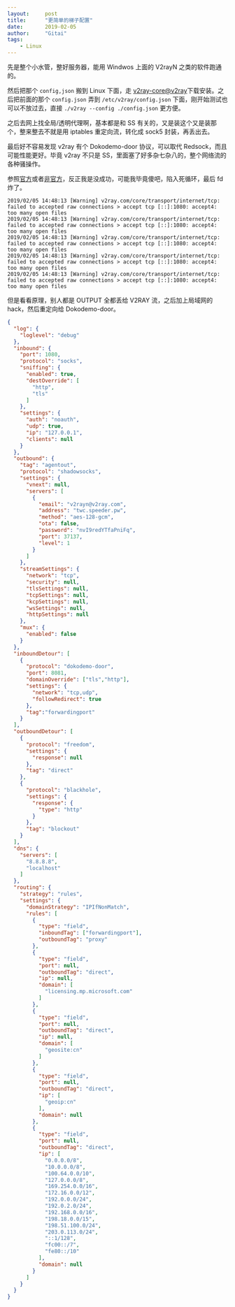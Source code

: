 ```yaml
---
layout:     post
title:      "更简单的梯子配置"
date:       2019-02-05
author:     "Gitai"
tags:
	- Linux
---
```


先是整个小水管，整好服务器，能用 Windwos 上面的 V2rayN 之类的软件跑通的。

然后把那个 `config,json` 搬到 Linux 下面，走 [v2ray-core@v2ray](https://github.com/v2ray/v2ray-core)下载安装。之后把前面的那个 `config.json` 弄到 `/etc/v2ray/config.json` 下面，刚开始测试也可以不放过去，直接 `./v2ray --config ./config.json` 更方便。

之后去网上找全局/透明代理啊，基本都是和 SS 有关的，又是装这个又是装那个，整来整去不就是用 iptables 重定向流，转化成 sock5 封装，再丢出去。

最后好不容易发现 v2ray 有个 Dokodemo-door 协议，可以取代 Redsock，而且可能性能更好。毕竟 v2ray 不只是 SS，里面塞了好多杂七杂八的，整个网络流的各种骚操作。

参照[官方](https://v2ray.com/chapter_02/protocols/dokodemo.html)或者[非官方](https://toutyrater.github.io/app/transparent_proxy.html)，反正我是没成功，可能我毕竟傻吧，陷入死循环，最后 fd 炸了。

``````shell
2019/02/05 14:48:13 [Warning] v2ray.com/core/transport/internet/tcp: failed to accepted raw connections > accept tcp [::]:1080: accept4: too many open files
2019/02/05 14:48:13 [Warning] v2ray.com/core/transport/internet/tcp: failed to accepted raw connections > accept tcp [::]:1080: accept4: too many open files
2019/02/05 14:48:13 [Warning] v2ray.com/core/transport/internet/tcp: failed to accepted raw connections > accept tcp [::]:1080: accept4: too many open files
2019/02/05 14:48:13 [Warning] v2ray.com/core/transport/internet/tcp: failed to accepted raw connections > accept tcp [::]:1080: accept4: too many open files
2019/02/05 14:48:13 [Warning] v2ray.com/core/transport/internet/tcp: failed to accepted raw connections > accept tcp [::]:1080: accept4: too many open files
``````

但是看看原理，别人都是 OUTPUT 全都丢给 V2RAY 流，之后加上局域网的 hack，然后重定向给 Dokodemo-door。

```json
{
  "log": {
    "loglevel": "debug"
  },
  "inbound": {
    "port": 1080,
    "protocol": "socks",
    "sniffing": {
      "enabled": true,
      "destOverride": [
        "http",
        "tls"
      ]
    },
    "settings": {
      "auth": "noauth",
      "udp": true,
      "ip": "127.0.0.1",
      "clients": null
    }
  },
  "outbound": {
    "tag": "agentout",
    "protocol": "shadowsocks",
    "settings": {
      "vnext": null,
      "servers": [
        {
          "email": "v2rayn@v2ray.com",
          "address": "twc.speeder.pw",
          "method": "aes-128-gcm",
          "ota": false,
          "password": "nvI9redYTfaPniFq",
          "port": 37137,
          "level": 1
        }
      ]
    },
    "streamSettings": {
      "network": "tcp",
      "security": null,
      "tlsSettings": null,
      "tcpSettings": null,
      "kcpSettings": null,
      "wsSettings": null,
      "httpSettings": null
    },
    "mux": {
      "enabled": false
    }
  },
  "inboundDetour": [
    {
      "protocol": "dokodemo-door",
      "port": 8081,
      "domainOverride": ["tls","http"],
      "settings": {
        "network": "tcp,udp",
        "followRedirect": true
      },
      "tag":"forwardingport"
    }
  ],
  "outboundDetour": [
    {
      "protocol": "freedom",
      "settings": {
        "response": null
      },
      "tag": "direct"
    },
    {
      "protocol": "blackhole",
      "settings": {
        "response": {
          "type": "http"
        }
      },
      "tag": "blockout"
    }
  ],
  "dns": {
    "servers": [
      "8.8.8.8",
      "localhost"
    ]
  },
  "routing": {
    "strategy": "rules",
    "settings": {
      "domainStrategy": "IPIfNonMatch",
      "rules": [
        {
          "type": "field",
          "inboundTag": ["forwardingport"],
          "outboundTag": "proxy"
        },
        {
          "type": "field",
          "port": null,
          "outboundTag": "direct",
          "ip": null,
          "domain": [
            "licensing.mp.microsoft.com"
          ]
        },
        {
          "type": "field",
          "port": null,
          "outboundTag": "direct",
          "ip": null,
          "domain": [
            "geosite:cn"
          ]
        },
        {
          "type": "field",
          "port": null,
          "outboundTag": "direct",
          "ip": [
            "geoip:cn"
          ],
          "domain": null
        },
        {
          "type": "field",
          "port": null,
          "outboundTag": "direct",
          "ip": [
            "0.0.0.0/8",
            "10.0.0.0/8",
            "100.64.0.0/10",
            "127.0.0.0/8",
            "169.254.0.0/16",
            "172.16.0.0/12",
            "192.0.0.0/24",
            "192.0.2.0/24",
            "192.168.0.0/16",
            "198.18.0.0/15",
            "198.51.100.0/24",
            "203.0.113.0/24",
            "::1/128",
            "fc00::/7",
            "fe80::/10"
          ],
          "domain": null
        }
      ]
    }
  }
}
```



